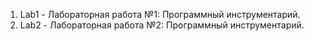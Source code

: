1. Lab1 - Лабораторная работа №1: Программный инструментарий.
2. Lab2 -  Лабораторная работа №2: Программный инструментарий.
